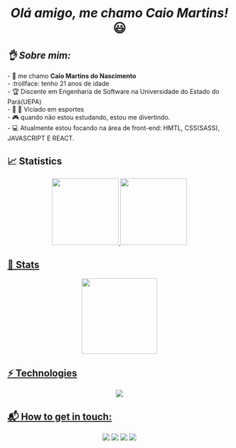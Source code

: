 <div align="center">
   <h1> <i> Olá amigo, me chamo Caio Martins!</i> 😃️ 
</div>
 
 <div align="">  <h2> <i> 👌 Sobre mim:</i> </div>
<!--    <div align="center">
      <img width="10%" src="https://usercontent1.hubstatic.com/11837488.png"></img>
    </div> -->

<div align=""> 
   - 🐺 me chamo <b> Caio Martins do Nascimento</b><br>
   - :trollface: tenho 21 anos de idade <br>
   - 🏆 Discente em Engenharia de Software na Universidade do Estado do Pará(UEPA) <br>
   - 🏀 💪 Vicíado em esportes <br>
   - 🎮 quando não estou estudando, estou me divertindo. <br>
   - 💻 Atualmente estou focando na área de front-end: HMTL, CSS(SASS), JAVASCRIPT E REACT.
</div>
 

##  📈 Statistics
<div align="center">
  <a href="https://github.com/CaioMartinss">
  <img height="150em" src="https://github-readme-stats.vercel.app/api?username=CaioMartinss&show_icons=true&theme=cobalt&include_all_commits=true&count_private=true"/>
  <img height="150em" src="https://github-readme-stats.vercel.app/api/top-langs/?username=CaioMartinss&layout=compact&langs_count=7&theme=cobalt"/>
</div>

##  🚀 Stats
  <div align="center">
      <img height="170em" src="http://github-readme-streak-stats.herokuapp.com?user=CaioMartinss&theme=dracula&hide_border=true&locale=pt-br(https://git.io/streak-stats)"></img>
  </div>

## ⚡ Technologies  
<div align="center">
  <img height=""src="https://skillicons.dev/icons?i=js,ts,html,css,react,nodejs,express,mysql,heroku,git,github,bash"></img>
</div>

   
## 📬 How to get in touch:  
<div align="center"> 
  <a href="https://www.instagram.com/caiomartinxs__/" target="_blank"><img src="https://img.shields.io/badge/-Instagram-%23E4405F?style=for-the-badge&logo=instagram&logoColor=white" target="_blank"></a>
  <a href = "mailto:martinscaio29@gmail.com"><img src="https://img.shields.io/badge/-Gmail-%23333?style=for-the-badge&logo=gmail&logoColor=white" target="_blank"></a>
  <a href= "https://www.linkedin.com/in/caio-martinss/" target="_blank"><img src="https://img.shields.io/badge/LinkedIn-0077B5?style=for-the-badge&logo=linkedin&logoColor=white" target="_blank"></a> 
  <a href="#" target="_blank"><img src="https://img.shields.io/badge/Facebook-1877F2?style=for-the-badge&logo=facebook&logoColor=white" target="_blank"></a> 
  </a> 
</div>

